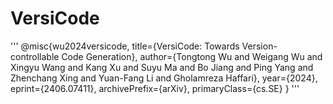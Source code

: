 # VersiCode

'''
@misc{wu2024versicode,
      title={VersiCode: Towards Version-controllable Code Generation}, 
      author={Tongtong Wu and Weigang Wu and Xingyu Wang and Kang Xu and Suyu Ma and Bo Jiang and Ping Yang and Zhenchang Xing and Yuan-Fang Li and Gholamreza Haffari},
      year={2024},
      eprint={2406.07411},
      archivePrefix={arXiv},
      primaryClass={cs.SE}
}
'''